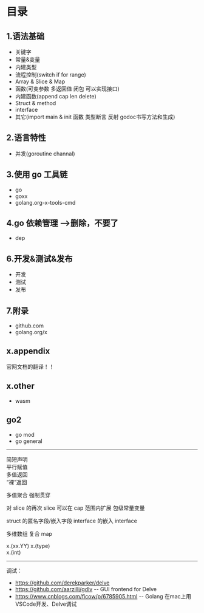  # 目录

## 1.语法基础  
* 关键字
* 常量&变量
* 内建类型
* 流程控制(switch if for range)
* Array & Slice & Map
* 函数(可变参数 多返回值 闭包 可以实现接口)
* 内建函数(append cap len delete)
* Struct & method
* interface
* 其它(import main & init 函数 类型断言 反射 godoc书写方法和生成)

## 2.语言特性
* 并发(goroutine channal)

## 3.使用 go 工具链
* go
* goxx
* golang.org-x-tools-cmd

## 4.go 依赖管理 -->删除，不要了
* dep

## 6.开发&测试&发布
* 开发
* 测试
* 发布

## 7.附录
* github.com
* golang.org/x

## x.appendix
官网文档的翻译！！

## x.other
* wasm

## go2
* go mod
* go general

---  

简短声明  
平行赋值  
多值返回  
“裸”返回  

多值聚合
强制贯穿

对 slice 的再次 slice 可以在 cap 范围内扩展
包级常量变量

struct 的匿名字段/嵌入字段
interface 的嵌入 interface



多维数组
复合 map



x.(xx.YY)
x.(type)  
x.(int)  

---

调试：
* https://github.com/derekparker/delve
* https://github.com/aarzilli/gdlv -- GUI frontend for Delve
* https://www.cnblogs.com/ficow/p/6785905.html  -- Golang 在mac上用VSCode开发、Delve调试
